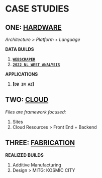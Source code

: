 # CASE STUDIES

## ONE: [HARDWARE](https://github.com/jfremzrai/hybrid-futr/tree/main/CASESTUDIES/ONE)

*Architecture > Platform + Language*

**DATA BUILDS**
1. **[`WEBSCRAPER`](https://github.com/jfremzrai/hybrid-futr/tree/main/PROOFS/ONE/BUILDS/WEBSCRAPER)**
2. **[`2022 NL WEST ANALYSIS`](https://github.com/hybrid-futr/hybrid-futr/tree/main/PROOFS/ONE/BUILDS/2022nlwest)**

**APPLICATIONS**

1. **[`DB IN AZ`]**


## TWO: [CLOUD](https://github.com/jfremzrai/hybrid-futr/tree/main/PROOFS/TWO)

*Files are framework focused:*
1. Sites
2. Cloud Resources > Front End + Backend


## THREE: [FABRICATION](https://github.com/jfremzrai/hybrid-futr/tree/main/PROOFS/THREE)

**REALIZED BUILDS**
1. Additive Manufacturing
2. Design > MITG: KOSMIC CITY
